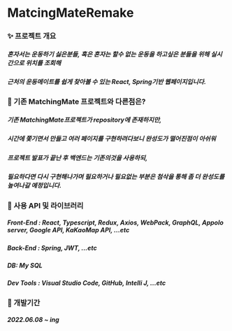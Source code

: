 # MatcingMateRemake

### ✨ 프로젝트 개요

##### 혼자서는 운동하기 싫은분들, 혹은 혼자는 할수 없는 운동을 하고싶은 분들을 위해 실시간으로 위치를 조회해

#####  근처의 운동메이트를 쉽게 찾아볼 수 있는 React, Spring기반 웹페이지입니다. 



### 🧐 기존 MatchingMate 프로젝트와 다른점은?

##### 기존 MatchingMate프로젝트가 repository에 존재하지만, 

##### 시간에 쫓기면서 만들고 여러 페이지를 구현하려다보니 완성도가 떨어진점이 아쉬워

##### 프로젝트 발표가 끝난 후 백엔드는 기존의것을 사용하되, 

##### 필요하다면 다시 구현해나가며 필요하거나 필요없는 부분은 첨삭을 통해 좀 더 완성도를 높여나갈 예정입니다.



### 🔧 사용 API 및 라이브러리

##### Front-End : React, Typescript, Redux, Axios, WebPack, GraphQL, Appolo server, Google API, KaKaoMap API, ...etc

##### Back-End : Spring, JWT, ...etc

##### DB: My SQL

##### Dev Tools : Visual Studio Code, GitHub, Intelli J, ...etc



### 🏹 개발기간

##### 2022.06.08 ~ ing
